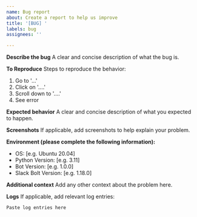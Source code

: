 ```yaml
---
name: Bug report
about: Create a report to help us improve
title: '[BUG] '
labels: bug
assignees: ''

---
```


**Describe the bug**
A clear and concise description of what the bug is.

**To Reproduce**
Steps to reproduce the behavior:
1. Go to '...'
2. Click on '....'
3. Scroll down to '....'
4. See error

**Expected behavior**
A clear and concise description of what you expected to happen.

**Screenshots**
If applicable, add screenshots to help explain your problem.

**Environment (please complete the following information):**
 - OS: [e.g. Ubuntu 20.04]
 - Python Version: [e.g. 3.11]
 - Bot Version: [e.g. 1.0.0]
 - Slack Bolt Version: [e.g. 1.18.0]

**Additional context**
Add any other context about the problem here.

**Logs**
If applicable, add relevant log entries:
```
Paste log entries here
```
